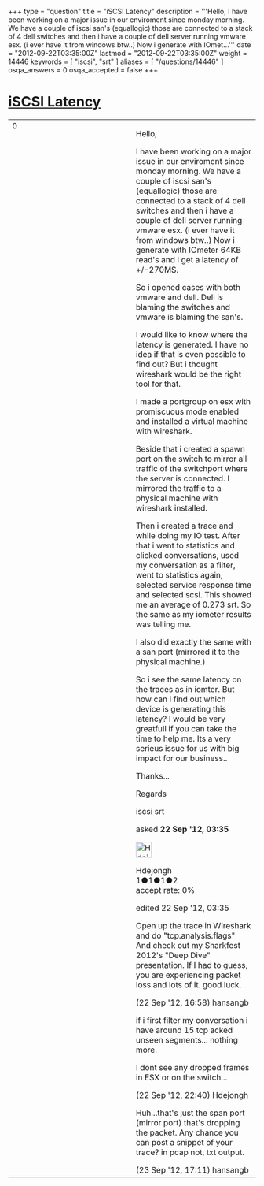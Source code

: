 +++
type = "question"
title = "iSCSI Latency"
description = '''Hello, I have been working on a major issue in our enviroment since monday morning. We have a couple of iscsi san&#x27;s (equallogic) those are connected to a stack of 4 dell switches and then i have a couple of dell server running vmware esx. (i ever have it from windows btw..) Now i generate with IOmet...'''
date = "2012-09-22T03:35:00Z"
lastmod = "2012-09-22T03:35:00Z"
weight = 14446
keywords = [ "iscsi", "srt" ]
aliases = [ "/questions/14446" ]
osqa_answers = 0
osqa_accepted = false
+++

<div class="headNormal">

# [iSCSI Latency](/questions/14446/iscsi-latency)

</div>

<div id="main-body">

<div id="askform">

<table id="question-table" style="width:100%;"><colgroup><col style="width: 50%" /><col style="width: 50%" /></colgroup><tbody><tr class="odd"><td style="width: 30px; vertical-align: top"><div class="vote-buttons"><div id="post-14446-score" class="post-score" title="current number of votes">0</div><div id="favorite-count" class="favorite-count"></div></div></td><td><div id="item-right"><div class="question-body"><p>Hello,</p><p>I have been working on a major issue in our enviroment since monday morning. We have a couple of iscsi san's (equallogic) those are connected to a stack of 4 dell switches and then i have a couple of dell server running vmware esx. (i ever have it from windows btw..) Now i generate with IOmeter 64KB read's and i get a latency of +/-270MS.</p><p>So i opened cases with both vmware and dell. Dell is blaming the switches and vmware is blaming the san's.</p><p>I would like to know where the latency is generated. I have no idea if that is even possible to find out? But i thought wireshark would be the right tool for that.</p><p>I made a portgroup on esx with promiscuous mode enabled and installed a virtual machine with wireshark.</p><p>Beside that i created a spawn port on the switch to mirror all traffic of the switchport where the server is connected. I mirrored the traffic to a physical machine with wireshark installed.</p><p>Then i created a trace and while doing my IO test. After that i went to statistics and clicked conversations, used my conversation as a filter, went to statistics again, selected service response time and selected scsi. This showed me an average of 0.273 srt. So the same as my iometer results was telling me.</p><p>I also did exactly the same with a san port (mirrored it to the physical machine.)</p><p>So i see the same latency on the traces as in iomter. But how can i find out which device is generating this latency? I would be very greatfull if you can take the time to help me. Its a very serieus issue for us with big impact for our business..</p><p>Thanks...</p><p>Regards</p></div><div id="question-tags" class="tags-container tags">iscsi srt</div><div id="question-controls" class="post-controls"></div><div class="post-update-info-container"><div class="post-update-info post-update-info-user"><p>asked <strong>22 Sep '12, 03:35</strong></p><img src="https://secure.gravatar.com/avatar/677074bdad6906b7a6195e8ca5c9a89b?s=32&amp;d=identicon&amp;r=g" class="gravatar" width="32" height="32" alt="Hdejongh&#39;s gravatar image" /><p>Hdejongh<br />
<span class="score" title="1 reputation points">1</span><span title="1 badges"><span class="badge1">●</span><span class="badgecount">1</span></span><span title="1 badges"><span class="silver">●</span><span class="badgecount">1</span></span><span title="2 badges"><span class="bronze">●</span><span class="badgecount">2</span></span><br />
<span class="accept_rate" title="Rate of the user&#39;s accepted answers">accept rate:</span> <span title="Hdejongh has no accepted answers">0%</span></p></div><div class="post-update-info post-update-info-edited"><p>edited 22 Sep '12, 03:35</p></div></div><div id="comments-container-14446" class="comments-container"><span id="14452"></span><div id="comment-14452" class="comment"><div id="post-14452-score" class="comment-score"></div><div class="comment-text"><p>Open up the trace in Wireshark and do "tcp.analysis.flags" And check out my Sharkfest 2012's "Deep Dive" presentation. If I had to guess, you are experiencing packet loss and lots of it. good luck.</p></div><div id="comment-14452-info" class="comment-info"><span class="comment-age">(22 Sep '12, 16:58)</span> hansangb</div></div><span id="14456"></span><div id="comment-14456" class="comment"><div id="post-14456-score" class="comment-score"></div><div class="comment-text"><p>if i first filter my conversation i have around 15 tcp acked unseen segments... nothing more.</p><p>I dont see any dropped frames in ESX or on the switch...</p></div><div id="comment-14456-info" class="comment-info"><span class="comment-age">(22 Sep '12, 22:40)</span> Hdejongh</div></div><span id="14470"></span><div id="comment-14470" class="comment"><div id="post-14470-score" class="comment-score"></div><div class="comment-text"><p>Huh...that's just the span port (mirror port) that's dropping the packet. Any chance you can post a snippet of your trace? in pcap not, txt output.</p></div><div id="comment-14470-info" class="comment-info"><span class="comment-age">(23 Sep '12, 17:11)</span> hansangb</div></div></div><div id="comment-tools-14446" class="comment-tools"></div><div class="clear"></div><div id="comment-14446-form-container" class="comment-form-container"></div><div class="clear"></div></div></td></tr></tbody></table>

</div>

</div>

